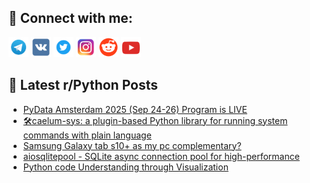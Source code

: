 ## 🔎 Connect with me:
[<img src="https://github.com/bullbesh/bullbesh/blob/main/images/Telegram.png" width="32" height="32" />](https://t.me/bullbesh)
[<img src="https://github.com/bullbesh/bullbesh/blob/main/images/VK.png" width="32" height="32" />](https://vk.com/bullbesh)
[<img src="https://github.com/bullbesh/bullbesh/blob/main/images/Twitter.png" width="32" height="32" />](https://twitter.com/bullbesh1)
[<img src="https://github.com/bullbesh/bullbesh/blob/main/images/Instagram.png" width="32" height="32" />](https://www.instagram.com/bullbesh)
[<img src="https://github.com/bullbesh/bullbesh/blob/main/images/Reddit.png" width="32" height="32" />](https://www.reddit.com/user/bullbesh)
[<img src="https://github.com/bullbesh/bullbesh/blob/main/images/YouTube.png" width="32" height="32" />](https://www.youtube.com/channel/UCtfjRs6uzgq5mfm8S06WTcg)

## 📕 Latest r/Python Posts
<!-- BLOG-POST-LIST:START -->
- [PyData Amsterdam 2025 &lpar;Sep 24-26&rpar; Program is LIVE](https://www.reddit.com/r/Python/comments/1lx64eg/pydata_amsterdam_2025_sep_2426_program_is_live/)
- [🛠️caelum-sys: a plugin-based Python library for running system commands with plain language](https://www.reddit.com/r/Python/comments/1lx5v4p/caelumsys_a_pluginbased_python_library_for/)
- [Samsung Galaxy tab s10+ as my pc complementary?](https://www.reddit.com/r/Python/comments/1lx5tp8/samsung_galaxy_tab_s10_as_my_pc_complementary/)
- [aiosqlitepool - SQLite async connection pool for high-performance](https://www.reddit.com/r/Python/comments/1lx3njh/aiosqlitepool_sqlite_async_connection_pool_for/)
- [Python code Understanding through Visualization](https://www.reddit.com/r/Python/comments/1lx367g/python_code_understanding_through_visualization/)
<!-- BLOG-POST-LIST:END -->
